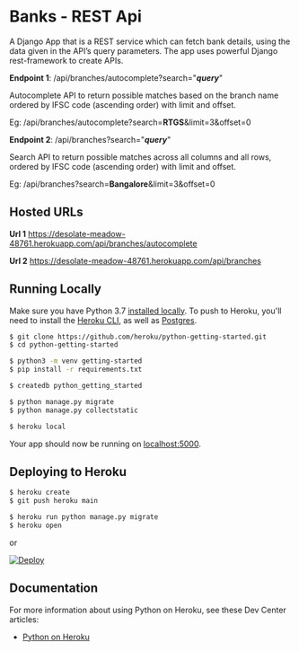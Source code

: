 # Banks - REST Api

A Django App that is a REST service which can fetch bank details, using the data given in the API’s query parameters.
The app uses powerful Django rest-framework to create APIs.

**Endpoint 1**: /api/branches/autocomplete?search="**_query_**"

  Autocomplete API to return possible matches based on the branch name ordered by IFSC code (ascending order) with limit and offset.

  Eg: /api/branches/autocomplete?search=**RTGS**&limit=3&offset=0
  
**Endpoint 2**: /api/branches?search="**_query_**"

Search API to return possible matches across all columns and all rows, ordered by IFSC code (ascending order) with limit and offset.

  Eg: /api/branches?search=**Bangalore**&limit=3&offset=0
  
## Hosted URLs

**Url 1** https://desolate-meadow-48761.herokuapp.com/api/branches/autocomplete

**Url 2** https://desolate-meadow-48761.herokuapp.com/api/branches



## Running Locally

Make sure you have Python 3.7 [installed locally](http://install.python-guide.org). To push to Heroku, you'll need to install the [Heroku CLI](https://devcenter.heroku.com/articles/heroku-cli), as well as [Postgres](https://devcenter.heroku.com/articles/heroku-postgresql#local-setup).

```sh
$ git clone https://github.com/heroku/python-getting-started.git
$ cd python-getting-started

$ python3 -m venv getting-started
$ pip install -r requirements.txt

$ createdb python_getting_started

$ python manage.py migrate
$ python manage.py collectstatic

$ heroku local
```

Your app should now be running on [localhost:5000](http://localhost:5000/).

## Deploying to Heroku

```sh
$ heroku create
$ git push heroku main

$ heroku run python manage.py migrate
$ heroku open
```
or

[![Deploy](https://www.herokucdn.com/deploy/button.svg)](https://heroku.com/deploy)

## Documentation

For more information about using Python on Heroku, see these Dev Center articles:

- [Python on Heroku](https://devcenter.heroku.com/categories/python)
